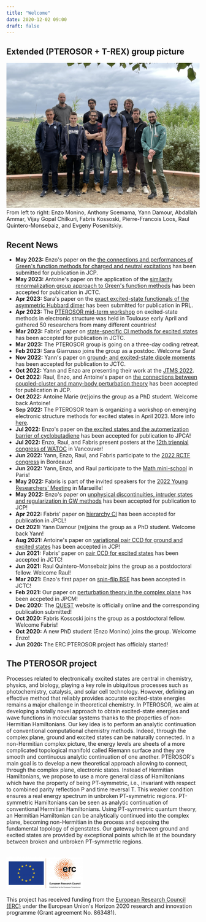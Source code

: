 ```yaml
---
title: "Welcome"
date: 2020-12-02 09:00
draft: false
---
```


## Extended (PTEROSOR + T-REX) group picture

<img src="img/group.jpg" width="600">
From left to right: Enzo Monino, Anthony Scemama, Yann Damour, Abdallah Ammar, Vijay Gopal Chilkuri, Fabris Kossoski, Pierre-Francois Loos, Raul Quintero-Monsebaiz, and Evgeny Posenitskiy.

## Recent News

* **May 2023:** Enzo's paper on the [the connections and performances of Green's function methods for charged and neutral excitations](https://arxiv.org/pdf/2305.16959.pdf) has been submitted for publication in JCP.
* **May 2023:** Antoine's paper on the application of the [similarity renormalization group approach to Green's function methods](https://arxiv.org/pdf/2303.05984.pdf) has been accepted for publication in JCTC.
* **Apr 2023:** Sara's paper on the [exact excited-state functionals of the asymmetric Hubbard dimer](https://arxiv.org/pdf/2303.15084.pdf) has been submitted for publication in PRL.
* **Apr 2023:** The [PTEROSOR mid-term workshop](https://pfloos.github.io/PTEROSOR_midterm_workshop/) on excited-state methods in electronic structure was held in Toulouse early April and gathered 50 researchers from many different countries! 
* **Mar 2023:** Fabris' paper on [state-specific CI methods for excited states](https://arxiv.org/pdf/2211.03048.pdf) has been accepted for publication in JCTC.
* **Mar 2023:** The PTEROSOR group is going on a three-day coding retreat.
* **Feb 2023:** Sara Giarrusso joins the group as a postdoc. Welcome Sara!
* **Nov 2022:** Yann's paper on [ground- and excited-state dipole moments](https://arxiv.org/pdf/2211.04120.pdf) has been accepted for publication to JCTC.
* **Oct 2022:** Yann and Enzo are presenting their work at the [JTMS 2022](https://jtms2022.sciencesconf.org).
* **Oct 2022:** Raul, Enzo, and Antoine's paper on [the connections between coupled-cluster and many-body perturbation theory](https://arxiv.org/pdf/2210.07043.pdf) has been accepted for publication in JCP.
* **Oct 2022:** Antoine Marie (re)joins the group as a PhD student. Welcome back Antoine!
* **Sep 2022:** The PTEROSOR team is organizing a workshop on emerging electronic structure methods for excited states in April 2023. More info [here](https://pfloos.github.io/PTEROSOR_midterm_workshop/).
* **Jul 2022:** Enzo's paper on [the excited states and the automerization barrier of cyclobutadiene](https://pubs.acs.org/doi/10.1021/acs.jpca.2c02480) has been accepted for publication to JPCA!
* **Jul 2022:** Enzo, Raul, and Fabris present posters at the [12th triennial congress of WATOC](https://www.cheminst.ca/conference/watoc-2020/) in Vancouver!
* **Jun 2022:** Yann, Enzo, Raul, and Fabris participate to the [2022 RCTF congress](https://rctf2022.sciencesconf.org) in Bordeaux!
* **Jun 2022:** Yann, Enzo, and Raul participate to the [Math mini-school](https://wiki.lct.jussieu.fr/gdrnbody/index.php/MINI-SCHOOL_2022) in Paris!
* **May 2022:** Fabris is part of the invited speakers for the [2022 Young Researchers' Meeting](https://www.etsfyrm2022.com/invited-speakers#h.yhdsaayicnzo) in Marseille!
* **May 2022:** Enzo's paper on [unphysical discontinuities, intruder states and regularization in GW methods](https://doi.org/10.1063/5.0089317) has been accepted for publication to JCP!
* **Apr 2022:** Fabris' paper on [hierarchy CI](https://pubs.acs.org/doi/10.1021/acs.jpclett.2c00730?ref=PDF) has been accepted for publication in JPCL!
* **Oct 2021:** Yann Damour (re)joins the group as a PhD student. Welcome back Yann!
* **Aug 2021:** Antoine's paper on [variational pair CCD for ground and excited states](https://aip.scitation.org/doi/full/10.1063/5.0060698) has been accepted in JCP! 
* **Jun 2021:** Fabris' paper on [pair CCD for excited states](https://pubs.acs.org/doi/pdf/10.1021/acs.jctc.1c00348) has been accepted in JCTC! 
* **Jun 2021:** Raul Quintero-Monsebaiz joins the group as a postdoctoral fellow. Welcome Raul!
* **Mar 2021:** Enzo's first paper on [spin-flip BSE](https://dx.doi.org/10.1021/acs.jctc.1c00074) has been accepted in JCTC! 
* **Feb 2021:** Our paper on [perturbation theory in the complex plane](https://dx.doi.org/10.1088/1361-648X/abe795) has been accpeted in JPCM!
* **Dec 2020:** The [QUEST](https://lcpq.github.io/QUESTDB_website) website is officially online and the corresponding publication submitted!
* **Oct 2020:** Fabris Kossoski joins the group as a postdoctoral fellow. Welcome Fabris!
* **Oct 2020:** A new PhD student (Enzo Monino) joins the group. Welcome Enzo!
* **Jun 2020:** The ERC PTEROSOR project has officialy started!

## The PTEROSOR project

Processes related to electronically excited states are central in chemistry, physics, and biology, playing a key role in ubiquitous processes such as photochemistry, catalysis, and solar cell technology. However, defining an effective method that reliably provides accurate excited-state energies remains a major challenge in theoretical chemistry. In PTEROSOR, we aim at developing a totally novel approach to obtain excited-state energies and wave functions in molecular systems thanks to the properties of non-Hermitian Hamiltonians. Our key idea is to perform an analytic continuation of conventional computational chemistry methods. Indeed, through the complex plane, ground and excited states can be naturally connected. In a non-Hermitian complex picture, the energy levels are sheets of a more complicated topological manifold called Riemann surface and they are smooth and continuous analytic continuation of one another. PTEROSOR's main goal is to develop a new theoretical approach allowing to connect, through the complex plane, electronic states. Instead of Hermitian Hamiltonians, we propose to use a more general class of Hamiltonians which have the property of being PT-symmetric, i.e., invariant with respect to combined parity reflection P and time reversal T. This weaker condition ensures a real energy spectrum in unbroken PT-symmetric regions. PT-symmetric Hamiltonians can be seen as analytic continuation of conventional Hermitian Hamiltonians. Using PT-symmetric quantum theory, an Hermitian Hamiltonian can be analytically continued into the complex plane, becoming non-Hermitian in the process and exposing the fundamental topology of eigenstates. Our gateway between ground and excited states are provided by exceptional points which lie at the boundary between broken and unbroken PT-symmetric regions.
<br><br>

<img src="img/ERC.png" width="200">

This project has received funding from the [European Research Council (ERC)](https://erc.europa.eu)
under the European Union's Horizon 2020 research and innovation programme (Grant agreement No. 863481).

